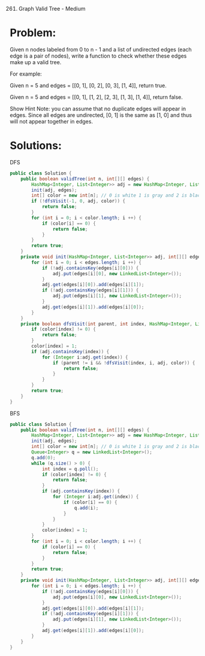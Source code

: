 261. Graph Valid Tree - Medium

# Problem:

Given n nodes labeled from 0 to n - 1 and a list of undirected edges (each edge is a pair of nodes), write a function to check whether these edges make up a valid tree.

For example:

Given n = 5 and edges = [[0, 1], [0, 2], [0, 3], [1, 4]], return true.

Given n = 5 and edges = [[0, 1], [1, 2], [2, 3], [1, 3], [1, 4]], return false.

Show Hint 
Note: you can assume that no duplicate edges will appear in edges. Since all edges are undirected, [0, 1] is the same as [1, 0] and thus will not appear together in edges.

# Solutions:

DFS
```java
public class Solution {
    public boolean validTree(int n, int[][] edges) {
        HashMap<Integer, List<Integer>> adj = new HashMap<Integer, List<Integer>>();
        init(adj, edges);
        int[] color = new int[n]; // 0 is white 1 is gray and 2 is black
        if (!dfsVisit(-1, 0, adj, color)) {
            return false;
        }
        for (int i = 0; i < color.length; i ++) {
            if (color[i] == 0) {
                return false;
            }
        }
        return true;
    }
    private void init(HashMap<Integer, List<Integer>> adj, int[][] edges) {
        for (int i = 0; i < edges.length; i ++) {
            if (!adj.containsKey(edges[i][0])) {
                adj.put(edges[i][0], new LinkedList<Integer>());
            }
            adj.get(edges[i][0]).add(edges[i][1]);
            if (!adj.containsKey(edges[i][1])) {
                adj.put(edges[i][1], new LinkedList<Integer>());
            }
            adj.get(edges[i][1]).add(edges[i][0]);
        }
    }
    private boolean dfsVisit(int parent, int index, HashMap<Integer, List<Integer>> adj, int[] color) {
        if (color[index] != 0) {
            return false;
        }
        color[index] = 1;
        if (adj.containsKey(index)) {
            for (Integer i:adj.get(index)) {
                if (parent != i && !dfsVisit(index, i, adj, color)) {
                    return false;
                }
            }
        }
        return true;
    }
}
```

BFS

```java
public class Solution {
    public boolean validTree(int n, int[][] edges) {
        HashMap<Integer, List<Integer>> adj = new HashMap<Integer, List<Integer>>();
        init(adj, edges);
        int[] color = new int[n]; // 0 is white 1 is gray and 2 is black
        Queue<Integer> q = new LinkedList<Integer>();
        q.add(0);
        while (q.size() > 0) {
            int index = q.poll();
            if (color[index] != 0) {
                return false;
            }
            if (adj.containsKey(index)) {
                for (Integer i:adj.get(index)) {
                    if (color[i] == 0) {
                        q.add(i);
                    }
                }
            }
            color[index] = 1;
        }
        for (int i = 0; i < color.length; i ++) {
            if (color[i] == 0) {
                return false;
            }
        }
        return true;
    }
    private void init(HashMap<Integer, List<Integer>> adj, int[][] edges) {
        for (int i = 0; i < edges.length; i ++) {
            if (!adj.containsKey(edges[i][0])) {
                adj.put(edges[i][0], new LinkedList<Integer>());
            }
            adj.get(edges[i][0]).add(edges[i][1]);
            if (!adj.containsKey(edges[i][1])) {
                adj.put(edges[i][1], new LinkedList<Integer>());
            }
            adj.get(edges[i][1]).add(edges[i][0]);
        }
    }
}
```